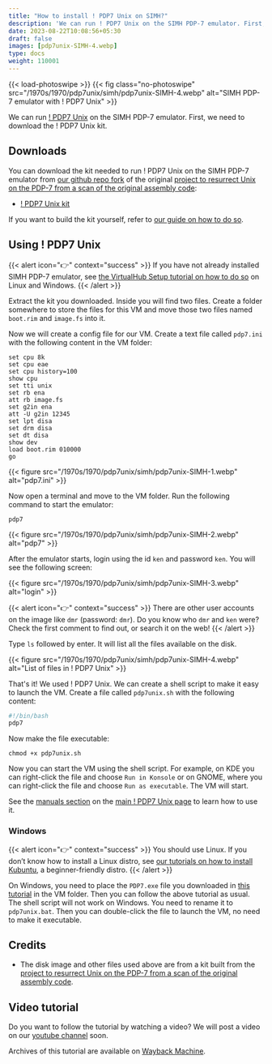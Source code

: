 ```yaml
---
title: "How to install ! PDP7 Unix on SIMH?"
description: 'We can run ! PDP7 Unix on the SIMH PDP-7 emulator. First, we need to download the ! PDP7 Unix kit. You can download the kit needed to run it on the SIMH PDP-7 emulator from our github repo.'
date: 2023-08-22T10:08:56+05:30
draft: false
images: [pdp7unix-SIMH-4.webp]
type: docs
weight: 110001
---
```


{{< load-photoswipe >}}
{{< fig class="no-photoswipe" src="/1970s/1970/pdp7unix/simh/pdp7unix-SIMH-4.webp" alt="SIMH PDP-7 emulator with ! PDP7 Unix" >}}

We can run [! PDP7 Unix](/1970s/1970/pdp7unix) on the SIMH PDP-7 emulator. First, we need to download the ! PDP7 Unix kit.

## Downloads

You can download the kit needed to run ! PDP7 Unix on the SIMH PDP-7 emulator from [our github repo fork](https://github.com/InstallerLegacy/pdp7-unix) of the original [project to resurrect Unix on the PDP-7 from a scan of the original assembly code](https://github.com/DoctorWkt/pdp7-unix):

- [! PDP7 Unix kit](https://github.com/InstallerLegacy/pdp7-unix/releases/latest/download/pdp7.zip)

If you want to build the kit yourself, refer to [our guide on how to do so](/blog/building-pdp7-unix-images-yourself/).

## Using ! PDP7 Unix

{{< alert icon="👉" context="success" >}}
If you have not already installed SIMH PDP-7 emulator, see [the VirtualHub Setup tutorial on how to do so](https://setup.virtualhub.eu.org/simh-pdp7/) on Linux and Windows.
{{< /alert >}}

Extract the kit you downloaded. Inside you will find two files. Create a folder somewhere to store the files for this VM and move those two files named `boot.rim` and `image.fs` into it.

Now we will create a config file for our VM. Create a text file called `pdp7.ini` with the following content in the VM folder:

``` config
set cpu 8k
set cpu eae
set cpu history=100
show cpu
set tti unix
set rb ena
att rb image.fs
set g2in ena
att -U g2in 12345
set lpt disa
set drm disa
set dt disa
show dev
load boot.rim 010000
go
```

{{< figure src="/1970s/1970/pdp7unix/simh/pdp7unix-SIMH-1.webp" alt="pdp7.ini" >}}

Now open a terminal and move to the VM folder. Run the following command to start the emulator:

``` console
pdp7
```

{{< figure src="/1970s/1970/pdp7unix/simh/pdp7unix-SIMH-2.webp" alt="pdp7" >}}

After the emulator starts, login using the id `ken` and password `ken`. You will see the following screen:

{{< figure src="/1970s/1970/pdp7unix/simh/pdp7unix-SIMH-3.webp" alt="login" >}}

{{< alert icon="👉" context="success" >}}
There are other user accounts on the image like `dmr` (password: `dmr`). Do you know who `dmr` and `ken` were? Check the first comment to find out, or search it on the web!
{{< /alert >}}

Type `ls` followed by enter. It will list all the files available on the disk.

{{< figure src="/1970s/1970/pdp7unix/simh/pdp7unix-SIMH-4.webp" alt="List of files in ! PDP7 Unix" >}}

That's it! We used ! PDP7 Unix. We can create a shell script to make it easy to launch the VM. Create a file called `pdp7unix.sh` with the following content:

``` bash
#!/bin/bash
pdp7
```

Now make the file executable:

``` console
chmod +x pdp7unix.sh
```

Now you can start the VM using the shell script. For example, on KDE you can right-click the file and choose `Run in Konsole` or on GNOME, where you can right-click the file and choose `Run as executable`. The VM will start.

See the [manuals section](/1970s/1970/pdp7unix/#manuals) on the [main ! PDP7 Unix page](/1970s/1970/pdp7unix) to learn how to use it.

### Windows

{{< alert icon="👉" context="success" >}}
You should use Linux. If you don’t know how to install a Linux distro, see [our tutorials on how to install Kubuntu](https://setup.virtualhub.eu.org/tag/os/), a beginner-friendly distro.
{{< /alert >}}

On Windows, you need to place the `PDP7.exe` file you downloaded in [this tutorial](https://setup.virtualhub.eu.org/simh-pdp7#windows) in the VM folder. Then you can follow the above tutorial as usual. The shell script will not work on Windows. You need to rename it to `pdp7unix.bat`. Then you can double-click the file to launch the VM, no need to make it executable.

## Credits

- The disk image and other files used above are from a kit built from the [project to resurrect Unix on the PDP-7 from a scan of the original assembly code](https://github.com/DoctorWkt/pdp7-unix).

## Video tutorial

Do you want to follow the tutorial by watching a video? We will post a video on our [youtube channel](https://www.youtube.com/@virtua1hub) soon.

Archives of this tutorial are available on [Wayback Machine](https://web.archive.org/web/*/https://virtualhub.eu.org/1970s/1970/pdp7unix/simh/).
